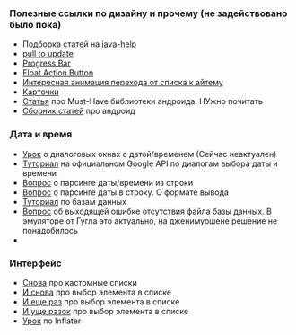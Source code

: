 
### Полезные ссылки по дизайну и прочему (не задействовано было пока)
* Подборка статей на [java-help](http://java-help.ru/category/android/material-design/)
* [pull to update](http://java-help.ru/swiperefreshlayout/)
* [Progress Bar](http://java-help.ru/material-progressbar/)
* [Float Action Button](http://java-help.ru/floating-action-button-in-android/)
* [Интересная анимация перехода от списка к айтему](http://www.fandroid.info/animatsiya-perehoda-mezhdu-activity-v-android-5-0-lollipop-s-ispolzovaniem-recyclerview-material-design/)
* [Карточки](http://www.fandroid.info/urok-3-sozdanie-spiskov-kartochek-v-android-prilozheniyah-material-design/)
* [Статья](http://guides.codepath.com/android/Must-Have-Libraries) про Must-Have библиотеки андроида. НУжно почитать
* [Сборник статей](http://guides.codepath.com/android/Keeping-Updated-with-Android) про андроид 

### Дата и время
* [Урок](http://startandroid.ru/ru/uroki/vse-uroki-spiskom/118-urok-59-dialogi-datepickerdialog)  о диалоговых окнах с датой/временем (Сейчас неактуален)
* [Туториал](http://developer.android.com/intl/ru/guide/topics/ui/controls/pickers.html) на официальном Google API по диалогам выбора даты и времени
* [Вопрос](http://stackoverflow.com/questions/4216745/java-string-to-date-conversion) о парсинге даты/времени из строки
* [Вопрос](http://stackoverflow.com/questions/5683728/convert-java-util-date-to-string) о парсинге даты в строку. О формате вывода
* [Туториал](http://www.tutorialspoint.com/android/android_sqlite_database.htm) по базам данных
* [Вопрос](http://stackoverflow.com/questions/3013021/embed-a-database-in-the-apk-of-a-distributed-application-android) об выходящей ошибке отсутствия файла базы данных. В эмуляторе от Гугла это актуально, на дженимуошене решение не понадобилось
* []()

### Интерфейс
* [Снова](http://hmkcode.com/android-custom-listview-items-row/) про кастомные списки
* [И снова](http://stackoverflow.com/questions/4834750/how-to-get-the-selected-item-from-listview) про выбор элемента в списке
* [И еще раз](http://stackoverflow.com/questions/4508979/android-listview-get-selected-item) про выбор элемента в списке
* [И уще разок](http://stackoverflow.com/questions/12567779/get-access-to-a-view-inside-each-row-of-listview) про выбор элемента в списке
* [Урок](http://startandroid.ru/ru/uroki/vse-uroki-spiskom/81-urok-41-ispolzuem-layoutinflater-dlja-sozdanija-spiska.html) по Inflater
